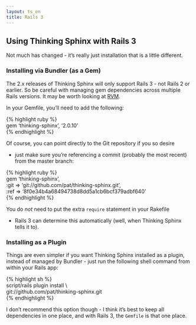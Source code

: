 ```yaml
---
layout: ts_en
title: Rails 3
---
```



Using Thinking Sphinx with Rails 3
----------------------------------

Not much has changed - it’s really just installation that is a little
different.

### Installing via Bundler (as a Gem)

The 2.x releases of Thinking Sphinx will only support Rails 3 - not
Rails 2 or earlier. So be careful with managing gem dependencies across
multiple Rails versions. It may be worth looking at
[RVM](http://rvm.beginrescueend.com/).

In your Gemfile, you’ll need to add the following:

{% highlight ruby %}  
gem ‘thinking-sphinx’, ‘2.0.10’  
{% endhighlight %}

Of course, you can point directly to the Git repository if you so desire
- just make sure you’re referencing a commit (probably the most recent)
from the master branch:

{% highlight ruby %}  
gem ‘thinking-sphinx’,  
 :git =&gt; ‘git://github.com/pat/thinking-sphinx.git’,  
 :ref =&gt; ‘8f0e34b4a68494738d8dd5a1cb6bcf379adbf640’  
{% endhighlight %}

You do *not* need to put the extra `require` statement in your Rakefile
- Rails 3 can determine this automatically (well, when Thinking Sphinx
tells it to).

### Installing as a Plugin

Things are even simpler if you want Thinking Sphinx installed as a
plugin, instead of managed by Bundler - just run the following shell
command from within your Rails app:

{% highlight sh %}  
script/rails plugin install \\  
 git://github.com/pat/thinking-sphinx.git  
{% endhighlight %}

I don’t recommend this option though - I think it’s best to keep all
dependencies in one place, and with Rails 3, the `Gemfile` is that one
place.

